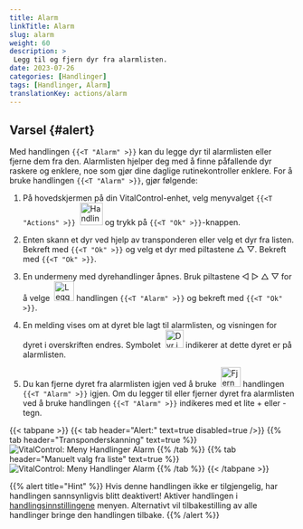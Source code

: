 ```yaml
---
title: Alarm
linkTitle: Alarm
slug: alarm
weight: 60
description: >
 Legg til og fjern dyr fra alarmlisten.
date: 2023-07-26
categories: [Handlinger]
tags: [Handlinger, Alarm]
translationKey: actions/alarm
---
```


## Varsel {#alert}

Med handlingen `{{<T "Alarm" >}}` kan du legge dyr til alarmlisten eller fjerne dem fra den. Alarmlisten hjelper deg med å finne påfallende dyr raskere og enklere, noe som gjør dine daglige rutinekontroller enklere. For å bruke handlingen `{{<T "Alarm" >}}`, gjør følgende:

1. På hovedskjermen på din VitalControl-enhet, velg menyvalget `{{<T "Actions" >}}` &nbsp;<img src="/icons/actions.svg" width="40" align="bottom" alt="Handlinger" /> og trykk på `{{<T "Ok" >}}`-knappen.

2. Enten skann et dyr ved hjelp av transponderen eller velg et dyr fra listen. Bekreft med `{{<T "Ok" >}}` og velg et dyr med piltastene △ ▽. Bekreft med `{{<T "Ok" >}}`.

3. En undermeny med dyrehandlinger åpnes. Bruk piltastene ◁ ▷ △ ▽ for å velge &nbsp;<img src="/icons/actions/alarm.svg" width="35" align="bottom" alt="Legg til alarm" /> handlingen `{{<T "Alarm" >}}` og bekreft med `{{<T "Ok" >}}`.

4. En melding vises om at dyret ble lagt til alarmlisten, og visningen for dyret i overskriften endres. Symbolet &nbsp;<img src="/icons/header/animal-in-alarm.svg" width="32" align="bottom" alt="Dyr i alarm" /> indikerer at dette dyret er på alarmlisten.

5. Du kan fjerne dyret fra alarmlisten igjen ved å bruke &nbsp;<img src="/icons/actions/alarm-minus.svg" width="35" align="bottom" alt="Fjern alarm" /> handlingen `{{<T "Alarm" >}}` igjen. Om du legger til eller fjerner dyret fra alarmlisten ved å bruke handlingen `{{<T "Alarm" >}}` indikeres med et lite + eller - tegn.

{{< tabpane >}}
{{< tab header="Alert:" text=true disabled=true />}}
{{% tab header="Transponderskanning" text=true %}}
![VitalControl: Meny Handlinger Alarm](../images/alarm-scan.png "Alarm")
{{% /tab %}}
{{% tab header="Manuelt valg fra liste" text=true %}}
![VitalControl: Meny Handlinger Alarm](../images/alarm.png "Alarm")
{{% /tab %}}
{{< /tabpane >}}

{{% alert title="Hint" %}}
Hvis denne handlingen ikke er tilgjengelig, har handlingen sannsynligvis blitt deaktivert! Aktiver handlingen i [handlingsinnstillingene](../setting/) menyen. Alternativt vil tilbakestilling av alle handlinger bringe den handlingen tilbake.
{{% /alert %}}
